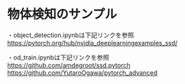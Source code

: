 # 物体検知のサンプル

・object_detection.ipynbは下記リンクを参照
https://pytorch.org/hub/nvidia_deeplearningexamples_ssd/

・od_train.ipynbは下記リンクを参照
https://github.com/amdegroot/ssd.pytorch
https://github.com/YutaroOgawa/pytorch_advanced
